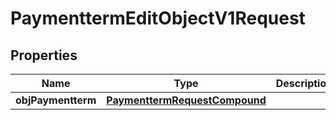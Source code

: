 

# PaymenttermEditObjectV1Request

## Properties

Name | Type | Description | Notes
------------ | ------------- | ------------- | -------------
**objPaymentterm** | [**PaymenttermRequestCompound**](PaymenttermRequestCompound.md) |  | 




